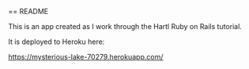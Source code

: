 == README

This is an app created as I work through the Hartl Ruby on Rails tutorial.

It is deployed to Heroku here:

https://mysterious-lake-70279.herokuapp.com/

